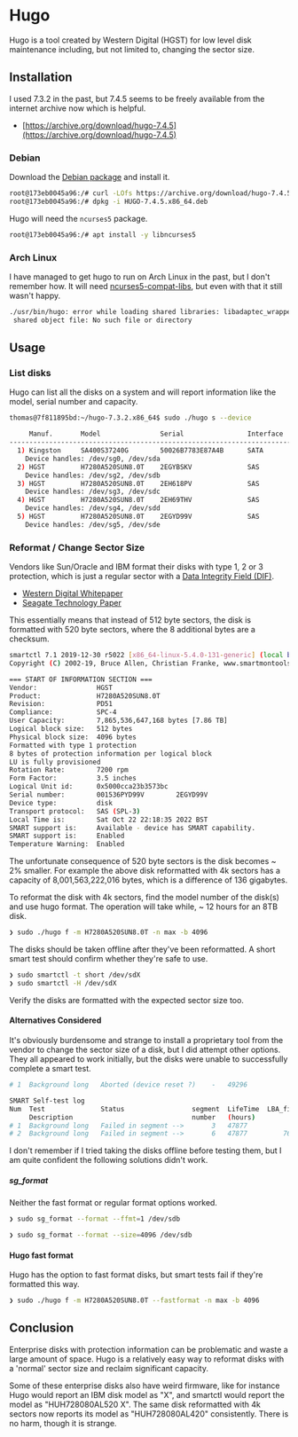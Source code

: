 # Hugo

Hugo is a tool created by Western Digital (HGST) for low level disk
maintenance including, but not limited to, changing the sector size.

## Installation

I used 7.3.2 in the past, but 7.4.5 seems to be freely available from the
internet archive now which is helpful.

- [https://archive.org/download/hugo-7.4.5](https://archive.org/download/hugo-7.4.5)

### Debian

Download the [Debian package] and install it.

[Debian package]: https://archive.org/download/hugo-7.4.5/HUGO-7.4.5.x86_64.deb

```sh
root@173eb0045a96:/# curl -LOfs https://archive.org/download/hugo-7.4.5/HUGO-7.4.5.x86_64.deb
root@173eb0045a96:/# dpkg -i HUGO-7.4.5.x86_64.deb
```

Hugo will need the `ncurses5` package.

```sh
root@173eb0045a96:/# apt install -y libncurses5
```

### Arch Linux

I have managed to get hugo to run on Arch Linux in the past, but I don't
remember how. It will need [ncurses5-compat-libs], but even with that it still wasn't happy.

[ncurses5-compat-libs]: https://aur.archlinux.org/packages/ncurses5-compat-libs

```sh
./usr/bin/hugo: error while loading shared libraries: libadaptec_wrapper.so: cannot open
 shared object file: No such file or directory
```

## Usage

### List disks

Hugo can list all the disks on a system and will report information like the
model, serial number and capacity.

```sh
thomas@7f811895bd:~/hugo-7.3.2.x86_64$ sudo ./hugo s --device

     Manuf.       Model               Serial                Interface   Capacity  Type  Firmware
-----------------------------------------------------------------------------------------------------------
  1) Kingston     SA400S37240G        50026B7783E87A4B      SATA        240   GB   SSD   SBFK62B3
    Device handles: /dev/sg0, /dev/sda
  2) HGST         H7280A520SUN8.0T    2EGYBSKV              SAS         7865  GB   HDD   PD51
    Device handles: /dev/sg2, /dev/sdb
  3) HGST         H7280A520SUN8.0T    2EH618PV              SAS         7865  GB   HDD   PD51
    Device handles: /dev/sg3, /dev/sdc
  4) HGST         H7280A520SUN8.0T    2EH69THV              SAS         7865  GB   HDD   PD51
    Device handles: /dev/sg4, /dev/sdd
  5) HGST         H7280A520SUN8.0T    2EGYD99V              SAS         7865  GB   HDD   PD51
    Device handles: /dev/sg5, /dev/sde
```

### Reformat / Change Sector Size

Vendors like Sun/Oracle and IBM format their disks with type 1, 2 or 3
protection, which is just a regular sector with a [Data Integrity Field (DIF)].

[Data Integrity Field (DIF)]: https://en.wikipedia.org/wiki/Data_Integrity_Field

- [Western Digital Whitepaper](https://documents.westerndigital.com/content/dam/doc-library/en_us/assets/public/western-digital/collateral/white-paper/white-paper-end-to-end-data-protection.pdf)
- [Seagate Technology Paper](https://www.seagate.com/files/staticfiles/docs/pdf/whitepaper/safeguarding-data-from-corruption-technology-paper-tp621us.pdf)

This essentially means that instead of 512 byte sectors, the disk is formatted
with 520 byte sectors, where the 8 additional bytes are a checksum.

```sh
smartctl 7.1 2019-12-30 r5022 [x86_64-linux-5.4.0-131-generic] (local build)
Copyright (C) 2002-19, Bruce Allen, Christian Franke, www.smartmontools.org

=== START OF INFORMATION SECTION ===
Vendor:               HGST
Product:              H7280A520SUN8.0T
Revision:             PD51
Compliance:           SPC-4
User Capacity:        7,865,536,647,168 bytes [7.86 TB]
Logical block size:   512 bytes
Physical block size:  4096 bytes
Formatted with type 1 protection
8 bytes of protection information per logical block
LU is fully provisioned
Rotation Rate:        7200 rpm
Form Factor:          3.5 inches
Logical Unit id:      0x5000cca23b3573bc
Serial number:        001536PYD99V        2EGYD99V
Device type:          disk
Transport protocol:   SAS (SPL-3)
Local Time is:        Sat Oct 22 22:18:35 2022 BST
SMART support is:     Available - device has SMART capability.
SMART support is:     Enabled
Temperature Warning:  Enabled
```

The unfortunate consequence of 520 byte sectors is the disk becomes ~ 2%
smaller. For example the above disk reformatted with 4k sectors has a capacity
of 8,001,563,222,016 bytes, which is a difference of 136 gigabytes.

To reformat the disk with 4k sectors, find the model number of the disk(s) and
use hugo format. The operation will take while, ~ 12 hours for an 8TB disk.

```sh
❯ sudo ./hugo f -m H7280A520SUN8.0T -n max -b 4096
```

The disks should be taken offline after they've been reformatted. A short smart
test should confirm whether they're safe to use.

```sh
❯ sudo smartctl -t short /dev/sdX
❯ sudo smartctl -H /dev/sdX
```

Verify the disks are formatted with the expected sector size too.

#### Alternatives Considered

It's obviously burdensome and strange to install a proprietary tool from the
vendor to change the sector size of a disk, but I did attempt other options.
They all appeared to work initially, but the disks were unable to successfully
complete a smart test.

```sh
# 1  Background long   Aborted (device reset ?)    -   49296                 - [-   -    -]
```

```sh
SMART Self-test log
Num  Test              Status                 segment  LifeTime  LBA_first_err [SK ASC ASQ]
     Description                              number   (hours)
# 1  Background long   Failed in segment -->       3   47877                 - [0x1 0xb 0x97]
# 2  Background long   Failed in segment -->       6   47877         764900874 [0x3 0x5d 0x1]
```

I don't remember if I tried taking the disks offline
before testing them, but I am quite confident the following solutions didn't
work.

##### sg_format

Neither the fast format or regular format options worked.

```sh
❯ sudo sg_format --format --ffmt=1 /dev/sdb
```

```sh
❯ sudo sg_format --format --size=4096 /dev/sdb
```

#### Hugo fast format

Hugo has the option to fast format disks, but smart tests fail if they're
formatted this way.

```sh
❯ sudo ./hugo f -m H7280A520SUN8.0T --fastformat -n max -b 4096
```

## Conclusion

Enterprise disks with protection information can be problematic and waste a
large amount of space. Hugo is a relatively easy way to reformat disks with a
'normal' sector size and reclaim significant capacity.

Some of these enterprise disks also have weird firmware, like for instance Hugo
would report an IBM disk model as "X", and smartctl would report the model as
"HUH728080AL520 X". The same disk reformatted with 4k sectors now reports its
model as "HUH728080AL420" consistently. There is no harm, though it is strange.
